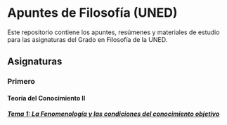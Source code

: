 # Apuntes de Filosofía (UNED)

Este repositorio contiene los apuntes, resúmenes y materiales de estudio para las asignaturas del Grado en Filosofía de la UNED.

## Asignaturas
### Primero
#### **Teoría del Conocimiento II**
##### [Tema 1: La Fenomenología y las condiciones del conocimiento objetivo](https://lusepa.github.io/filosofia-uned/Teor%C3%ADa%20del%20Conocimiento%20II/tema1.html)
